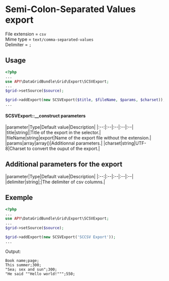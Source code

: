 Semi-Colon-Separated Values export
=================================

File extension = `csv`  
Mime type = `text/comma-separated-values`  
Delimiter = `;`

## Usage
```php
<?php
...
use APY\DataGridBundle\Grid\Export\SCSVExport; 
...
$grid->setSource($source);

$grid->addExport(new SCSVExport($title, $fileName, $params, $charset));
...
```

#### SCSVExport::__construct parameters

|parameter|Type|Default value|Description|
|:--:|:--|:--|:--|:--|
|title|string||Title of the export in the selector.|
|fileName|string|export|Name of the export file without the extension.|
|params|array|array()|Additionnal parameters.|
|charset|string|UTF-8|Charset to convert the ouput of the export.|

## Additional parameters for the export

|parameter|Type|Default value|Description|
|:--:|:--|:--|:--|:--|
|delimiter|string|;|The delimiter of csv columns.|

## Exemple
```php
<?php
...
use APY\DataGridBundle\Grid\Export\SCSVExport; 
...
$grid->setSource($source);

$grid->addExport(new SCSVExport('SCCSV Export'));
...
```

Output:

```
Book name;page;
This summer;300;
"Sea; sex and sun";300;
"He said ""Hello world!""";550;
```
